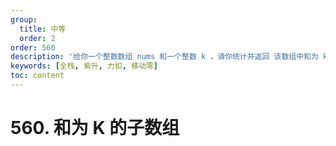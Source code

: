```yaml
---
group:
  title: 中等
  order: 2
order: 560
description: '给你一个整数数组 nums 和一个整数 k ，请你统计并返回 该数组中和为 k 的子数组的个数 。'
keywords: [全栈, 紫升, 力扣, 移动零]
toc: content
---
```


# 560. 和为 K 的子数组
